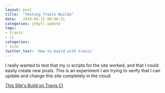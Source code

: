```yaml
---
layout: post
title:  "Testing Travis Builds"
date:   2016-09-12 00:06:31
categories: jekyll update
tags:
- travis
- ci
categories:
- site
twitter_text: 'How to build with travis'
---
```



I really wanted to test that my ci scripts for the site worked, and that I could easily
create new posts. This is an experiment I am trying to verify that I can update and change
this site completely in the cloud.

[This Site's Build on Travis CI](https://travis-ci.org/claytantor/claytantor.github.io)
